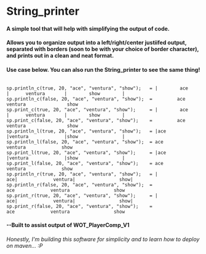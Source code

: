 # String_printer

#### A simple tool that will help with simplifying the output of code.

#### Allows you to organize output into a left/right/center justiifed output, separated with borders (soon to be with your choice of border character), and prints out in a clean and neat format.

#### Use case below. You can also run the String_printer to see the same thing!

```

sp.println_c(true, 20, "ace", "ventura", "show");   = |        ace         |      ventura       |        show        |
sp.println_c(false, 20, "ace", "ventura", "show");  =         ace               ventura               show
sp.print_c(true, 20, "ace", "ventura", "show");     = |        ace         |      ventura       |        show        |
sp.print_c(false, 20, "ace", "ventura", "show");    =         ace               ventura               show
sp.println_l(true, 20, "ace", "ventura", "show");   = |ace                 |ventura             |show                |
sp.println_l(false, 20, "ace", "ventura", "show");  = ace                 ventura             show
sp.print_l(true, 20, "ace", "ventura", "show");     = |ace                 |ventura             |show                |
sp.print_l(false, 20, "ace", "ventura", "show");    = ace                 ventura             show
sp.println_r(true, 20, "ace", "ventura", "show");   = |                 ace|             ventura|                show|
sp.println_r(false, 20, "ace", "ventura", "show");  =                  ace             ventura                show
sp.print_r(true, 20, "ace", "ventura", "show");     = |                 ace|             ventura|                show|
sp.print_r(false, 20, "ace", "ventura", "show");    =                  ace             ventura                show

```

#### --Built to assist output of WOT_PlayerComp_V1

###### *Honestly, I'm building this software for simplicity and to learn how to deploy on maven... :P*


